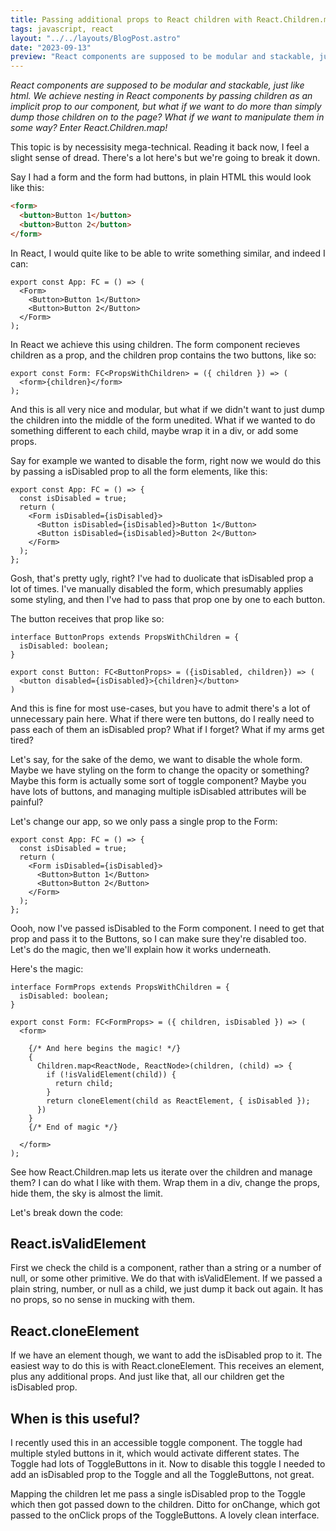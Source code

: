 ```yaml
---
title: Passing additional props to React children with React.Children.map
tags: javascript, react
layout: "../../layouts/BlogPost.astro"
date: "2023-09-13"
preview: "React components are supposed to be modular and stackable, just like html. We achieve nesting in React components by passing children as an implicit prop to our component, but what if we want to do more than simply dump those children on to the page? What if we want to manipulate them in some way? Enter React.Children.map"
---
```


_React components are supposed to be modular and stackable, just like html. We achieve nesting in React components by passing children as an implicit prop to our component, but what if we want to do more than simply dump those children on to the page? What if we want to manipulate them in some way? Enter React.Children.map!_

This topic is by necessisity mega-technical. Reading it back now, I feel a slight sense of dread. There's a lot here's but we're going to break it down.

Say I had a form and the form had buttons, in plain HTML this would look like this:

```html
<form>
  <button>Button 1</button>
  <button>Button 2</button>
</form>
```

In React, I would quite like to be able to write something similar, and indeed I can:

```tsx
export const App: FC = () => (
  <Form>
    <Button>Button 1</Button>
    <Button>Button 2</Button>
  </Form>
);
```

In React we achieve this using children. The form component recieves children as a prop, and the children prop contains the two buttons, like so:

```tsx
export const Form: FC<PropsWithChildren> = ({ children }) => (
  <form>{children}</form>
);
```

And this is all very nice and modular, but what if we didn't want to just dump the children into the middle of the form unedited. What if we wanted to do something different to each child, maybe wrap it in a div, or add some props.

Say for example we wanted to disable the form, right now we would do this by passing a isDisabled prop to all the form elements, like this:

```tsx
export const App: FC = () => {
  const isDisabled = true;
  return (
    <Form isDisabled={isDisabled}>
      <Button isDisabled={isDisabled}>Button 1</Button>
      <Button isDisabled={isDisabled}>Button 2</Button>
    </Form>
  );
};
```

Gosh, that's pretty ugly, right? I've had to duolicate that isDisabled prop a lot of times. I've manually disabled the form, which presumably applies some styling, and then I've had to pass that prop one by one to each button.

The button receives that prop like so:

```tsx
interface ButtonProps extends PropsWithChildren = {
  isDisabled: boolean;
}

export const Button: FC<ButtonProps> = ({isDisabled, children}) => (
  <button disabled={isDisabled}>{children}</button>
)
```

And this is fine for most use-cases, but you have to admit there's a lot of unnecessary pain here. What if there were ten buttons, do I really need to pass each of them an isDisabled prop? What if I forget? What if my arms get tired?

Let's say, for the sake of the demo, we want to disable the whole form. Maybe we have styling on the form to change the opacity or something? Maybe this form is actually some sort of toggle component? Maybe you have lots of buttons, and managing multiple isDisabled attributes will be painful?

Let's change our app, so we only pass a single prop to the Form:

```tsx
export const App: FC = () => {
  const isDisabled = true;
  return (
    <Form isDisabled={isDisabled}>
      <Button>Button 1</Button>
      <Button>Button 2</Button>
    </Form>
  );
};
```

Oooh, now I've passed isDisabled to the Form component. I need to get that prop and pass it to the Buttons, so I can make sure they're disabled too. Let's do the magic, then we'll explain how it works underneath.

Here's the magic:

```tsx
interface FormProps extends PropsWithChildren = {
  isDisabled: boolean;
}

export const Form: FC<FormProps> = ({ children, isDisabled }) => (
  <form>

    {/* And here begins the magic! */}
    {
      Children.map<ReactNode, ReactNode>(children, (child) => {
        if (!isValidElement(child)) {
          return child;
        }
        return cloneElement(child as ReactElement, { isDisabled });
      })
    }
    {/* End of magic */}

  </form>
);
```

See how React.Children.map lets us iterate over the children and manage them? I can do what I like with them. Wrap them in a div, change the props, hide them, the sky is almost the limit.

Let's break down the code:

## React.isValidElement

First we check the child is a component, rather than a string or a number of null, or some other primitive. We do that with isValidElement. If we passed a plain string, number, or null as a child, we just dump it back out again. It has no props, so no sense in mucking with them.

## React.cloneElement

If we have an element though, we want to add the isDisabled prop to it. The easiest way to do this is with React.cloneElement. This receives an element, plus any additional props. And just like that, all our children get the isDisabled prop.

## When is this useful?

I recently used this in an accessible toggle component. The toggle had multiple styled buttons in it, which would activate different states. The Toggle had lots of ToggleButtons in it. Now to disable this toggle I needed to add an isDisabled prop to the Toggle and all the ToggleButtons, not great.

Mapping the children let me pass a single isDisabled prop to the Toggle which then got passed down to the children. Ditto for onChange, which got passed to the onClick props of the ToggleButtons. A lovely clean interface.
